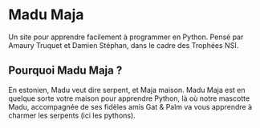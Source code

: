 # Madu Maja
Un site pour apprendre facilement à programmer en Python. Pensé par Amaury Truquet et Damien Stéphan, dans le cadre des Trophées NSI.

## Pourquoi Madu Maja ?
En estonien, Madu veut dire serpent, et Maja maison. Madu Maja est en quelque sorte votre maison pour apprendre Python, là où notre mascotte Madu, accompagnée de ses fidèles amis Gat & Palm va vous apprendre à charmer les serpents (ici les pythons).
